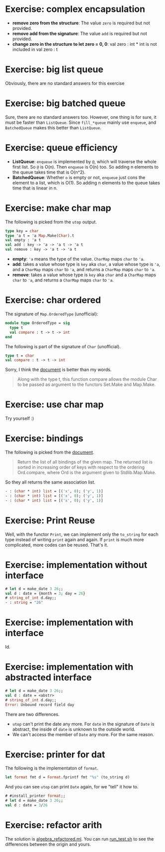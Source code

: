 # Exercise: complex encapsulation

* **remove zero from the structure**: The value `zero` is required but not provided.
* **remove add from the signature**: The value `add` is required but not provided.
* **change zero in the structure to let zero = 0, 0**: val zero : int * int is not included in val zero : t

# Exercise: big list queue

Obviously, there are no standard answers for this exercise

# Exercise: big batched queue

Sure, there are no standard answers too. However, one thing is for sure, it must be faster than `ListQueue`. Since `fill_*queue` mainly use `enqueue`, and `BatchedQueue` makes this better than `ListQueue`.

# Exercise: queue efficiency

* **ListQueue**: `enqueue` is implemented by `@`, which will traverse the whole first list. So `@` is O(n). Then `enqueue` is O(n) too. So adding n elements to the queue takes time that is O(n^2).
* **BatchedQueue**: Whether `o` is empty or not, `enqueue` just cons the element to a list, which is O(1). So adding n elements to the queue takes time that is linear in n.

# Exercise: make char map

The following is picked from the `utop` output.

```ocaml
type key = char
type 'a t = 'a Map.Make(Char).t
val empty : 'a t
val add : key -> 'a -> 'a t -> 'a t
val remove : key -> 'a t -> 'a t
```

* **empty**: `'a` means the type of the value. `CharMap` maps `char` to `'a`.
* **add**: takes a value whose type is `key` aka `char`, a value whose type is `'a`, and a `CharMap` maps `char` to `'a`, and returns a `CharMap` maps `char` to `'a`.
* **remove**: takes a value whose type is `key` aka `char` and a `CharMap` maps `char` to `'a`, and returns a `CharMap` maps `char` to `'a`.

# Exercise: char ordered

The signature of `Map.OrderedType` (unofficial):

```ocaml
module type OrderedType = sig
  type t
  val compare : t -> t -> int
end
```

The following is part of the signature of `Char` (unofficial).

```ocaml
type t = char
val compare : t -> t -> int
```

Sorry, I think the [document](https://v2.ocaml.org/api/Char.html) is better than my words.

> Along with the type t, this function compare allows the module Char to be passed as argument to the functors Set.Make and Map.Make.

# Exercise: use char map

Try yourself :)

# Exercise: bindings

The following is picked from the [document](https://v2.ocaml.org/api/Map.S.html).

> Return the list of all bindings of the given map. The returned list is sorted in increasing order of keys with respect to the ordering Ord.compare, where Ord is the argument given to Stdlib.Map.Make.

So they all returns the same association list.

```ocaml
- : (char * int) list = [('x', 0); ('y', 1)]
- : (char * int) list = [('x', 0); ('y', 1)]
- : (char * int) list = [('x', 0); ('y', 1)]
```

# Exercise: Print Reuse

Well, with the functor `Print`, we can implement only the `to_string` for each type instead of writing `print` again and again. If `print` is much more complicated, more codes can be reused. That's it.

# Exercise: implementation without interface

```ocaml
# let d = make_date 3 26;;
val d : date = {month = 3; day = 26}
# string_of_int d.day;;
- : string = "26"
```

# Exercise: implementation with interface

Id.

# Exercise: implementation with abstracted interface

```ocaml
# let d = make_date 3 26;;
val d : date = <abstr>
# string_of_int d.day;;
Error: Unbound record field day
```

There are two differences.
* `utop` can't print the date any more. For `date` in the signature of `Date` is abstract, the inside of `date` is unknown to the outside world.
* We can't access the member of `Date` any more. For the same reason.

# Exercise: printer for dat

The following is the implementaton of `format`.

```ocaml
let format fmt d = Format.fprintf fmt "%s" (to_string d)
```

And you can see `utop` can print `Date` again, for we "tell" it how to.

```ocaml
# #install_printer format;;
# let d = make_date 3 26;;
val d : date = 3/26
```

# Exercise: refactor arith

The solution is [algebra_refactored.ml](algebra/algebra_refactored.ml). You can run [run_test.sh](algebra/run_test.sh) to see the differences between the origin and yours.
